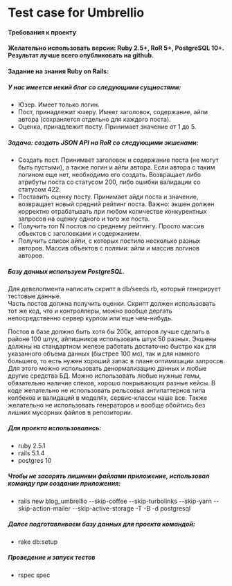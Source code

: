 # Test case for Umbrellio

#### Требования к проекту
#### Желательно использовать версии: Ruby 2.5+, RoR 5+, PostgreSQL 10+. Результат лучше всего опубликовать на github.
#### Задание на знания Ruby on Rails: 
##### У нас имеется некий блог со следующими сущностями:
    
   - Юзер. Имеет только логин.
   - Пост, принадлежит юзеру. Имеет заголовок, содержание, айпи автора (сохраняется отдельно для каждого поста).
   - Оценка, принадлежит посту. Принимает значение от 1 до 5.
    
##### Задача: создать JSON API на RoR со следующими экшенами:
   - Создать пост. Принимает заголовок и содержание поста (не могут быть пустыми), а также логин и айпи автора. 
   Если автора с таким логином еще нет, необходимо его создать. Возвращает либо атрибуты поста со статусом 200, 
   либо ошибки валидации со статусом 422.
   - Поставить оценку посту. Принимает айди поста и значение, возвращает новый средний рейтинг поста. 
   Важно: экшен должен корректно отрабатывать при любом количестве конкурентных запросов на оценку одного и того же поста.
   - Получить топ N постов по среднему рейтингу. Просто массив объектов с заголовками и содержанием.
   - Получить список айпи, с которых постило несколько разных авторов. Массив объектов с полями: айпи и массив логинов авторов.

##### Базу данных используем PostgreSQL.  
Для девелопмента написать скрипт в db/seeds.rb, который генерирует тестовые данные.  
Часть постов должна получить оценки. Скрипт должен использовать тот же код, что и контроллеры, 
можно вообще дергать непосредственно сервер курлом или еще чем-нибудь.

Постов в базе должно быть хотя бы 200к, авторов лучше сделать в районе 100 штук, айпишников использовать штук 50 разных. 
Экшены должны на стандартном железе работать достаточно быстро как для указанного объема данных (быстрее 100 мс), 
так и для намного большего, то есть нужен хороший запас в плане оптимизации запросов. Для этого можно использовать 
денормализацию данных и любые другие средства БД. Можно использовать любые нужные гемы, обязательно наличие спеков, 
хорошо покрывающих разные кейсы. В коде желательно не использовать рельсовых антипаттернов типа колбеков и валидаций в моделях,
сервис-классы наше все. Также желательно не использовать генераторов и вообще обойтись без лишних мусорных файлов в репозитории.

##### Для проекта использовались:
- ruby 2.5.1  
- rails 5.1.4  
- postgres 10

##### Чтобы не засорять лишними файлами приложение, использовал команду при создании приложения:
 - rails new blog_umbrellio --skip-coffee --skip-turbolinks --skip-yarn  --skip-action-mailer --skip-active-storage -T -B -d postgresql

##### Далее подготавливаем базу данных для проекта командой:
- rake db:setup

##### Проведение и запуск тестов  
- rspec spec